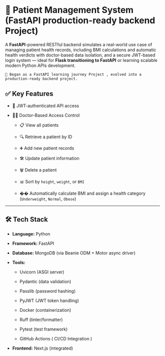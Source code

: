 # 🧠 Patient Management System  (FastAPI production-ready backend  Project)

A **FastAPI**-powered RESTful backend simulates a real-world use case of managing patient health records, including BMI calculations and automatic health verdicts with doctor-based data isolation, and a secure JWT-based login system — ideal for **Flask transitioning to FastAPI** or learning  scalable modern Python APIs development.

    📌 Began as a FastAPI learning journey Project , evolved into a production-ready backend project.



## ✅ Key Features

-   🔐 JWT-authenticated API access
    
-   👨‍⚕️ Doctor-Based Access Control
      -   📋 View all patients
    
      -   🔍 Retrieve a patient by ID
    
      -   ➕ Add new patient records
    
      -   🛠 Update patient information
    
      -   🗑 Delete a patient
    
      -   📊 Sort by `height`, `weight`, or `BMI`
    
      -   �� Automatically calculate BMI and assign a health category (`Underweight`, `Normal`, `Obese`)
    

----------

## 🛠 Tech Stack

-   **Language:** Python
    
-   **Framework:** FastAPI
    
-   **Database:** MongoDB (via Beanie ODM + Motor async driver)
    
-   **Tools:**
    
    -   Uvicorn (ASGI server)
        
    -   Pydantic (data validation)
        
    -   Passlib (password hashing)
        
    -   PyJWT (JWT token handling)
        
    -   Docker (containerization)
        
    -   Ruff (linter/formatter)
        
    -   Pytest (test framework)
    
    -  GitHub Actions ( CI/CD Integration )
    
        
-   **Frontend:** Next.js (integrated)
